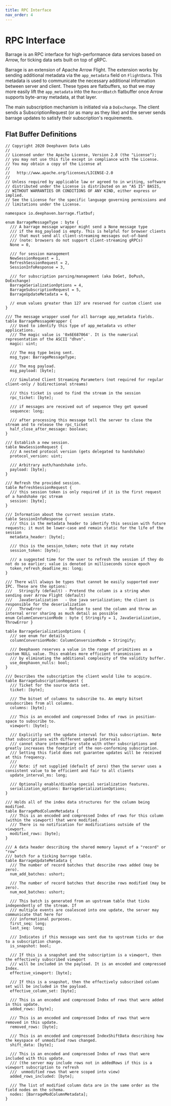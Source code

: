 ```yaml
---
title: RPC Interface
nav_order: 4
---
```


<!---
  Copyright 2020 Deephaven Data Labs

  Licensed under the Apache License, Version 2.0 (the "License");
  you may not use this file except in compliance with the License.
  You may obtain a copy of the License at

    http://www.apache.org/licenses/LICENSE-2.0

  Unless required by applicable law or agreed to in writing, software
  distributed under the License is distributed on an "AS IS" BASIS,
  WITHOUT WARRANTIES OR CONDITIONS OF ANY KIND, either express or implied.
  See the License for the specific language governing permissions and
  limitations under the License.
-->

RPC Interface
=============

Barrage is an RPC interface for high-performance data services based on Arrow,
for ticking data sets built on top of gRPC.

Barrage is an extension of Apache Arrow Flight. The extension works by sending
additional metadata via the `app_metadata` field on `FlightData`. This metadata
is used to communicate the necessary additional information between server
and client. These types are flatbuffers, so that we may more easily lift the
`app_metadata` into the `RecordBatch` flatbuffer once Arrow supports byte-array
metadata, at that layer.

The main subscription mechanism is initiated via a `DoExchange`. The client
sends a SubscriptionRequest (or as many as they like) and the server sends
barrage updates to satisfy their subscription's requirements.


Flat Buffer Definitions
-----------------------

```fbs
// Copyright 2020 Deephaven Data Labs
//
// Licensed under the Apache License, Version 2.0 (the "License");
// you may not use this file except in compliance with the License.
// You may obtain a copy of the License at
//
//   http://www.apache.org/licenses/LICENSE-2.0
//
// Unless required by applicable law or agreed to in writing, software
// distributed under the License is distributed on an "AS IS" BASIS,
// WITHOUT WARRANTIES OR CONDITIONS OF ANY KIND, either express or implied.
// See the License for the specific language governing permissions and
// limitations under the License.

namespace io.deephaven.barrage.flatbuf;

enum BarrageMessageType : byte {
  /// A barrage message wrapper might send a None message type
  /// if the msg_payload is empty. This is helpful for browser clients
  /// that must send all client-streaming messages out-of-band
  /// (note: browsers do not support client-streaming gRPCs)
  None = 0,

  /// for session management
  NewSessionRequest = 1,
  RefreshSessionRequest = 2,
  SessionInfoResponse = 3,

  /// for subscription parsing/management (aka DoGet, DoPush, DoExchange)
  BarrageSerializationOptions = 4,
  BarrageSubscriptionRequest = 5,
  BarrageUpdateMetadata = 6,

  // enum values greater than 127 are reserved for custom client use
}

/// The message wrapper used for all barrage app_metadata fields.
table BarrageMessageWrapper {
  /// Used to identify this type of app_metadata vs other applications.
  /// The magic value is '0x6E687064'. It is the numerical representation of the ASCII "dhvn".
  magic: uint;

  /// The msg type being sent.
  msg_type: BarrageMessageType;

  /// The msg payload.
  msg_payload: [byte];

  /// Simulated Client Streaming Parameters (not required for regular client-only / bidirectional streams)

  /// this ticket is used to find the stream in the session
  rpc_ticket: [byte];

  /// if messages are received out of sequence they get queued
  sequence: long;

  /// after processing this message tell the server to close the stream and to release the rpc_ticket
  half_close_after_message: boolean;
}

/// Establish a new session.
table NewSessionRequest {
  /// A nested protocol version (gets delegated to handshake)
  protocol_version: uint;

  /// Arbitrary auth/handshake info.
  payload: [byte];
}

/// Refresh the provided session.
table RefreshSessionRequest {
  /// this session token is only required if it is the first request of a handshake rpc stream
  session: [byte];
}

/// Information about the current session state.
table SessionInfoResponse {
  /// this is the metadata header to identify this session with future requests; it must be lower-case and remain static for the life of the session
  metadata_header: [byte];

  /// this is the session_token; note that it may rotate
  session_token: [byte];

  /// a suggested time for the user to refresh the session if they do not do so earlier; value is denoted in milliseconds since epoch
  token_refresh_deadline_ms: long;
}

/// There will always be types that cannot be easily supported over IPC. These are the options:
///   Stringify (default) - Pretend the column is a string when sending over Arrow Flight (default)
///   JavaSerialization   - Use java serialization; the client is responsible for the deserialization
///   ThrowError          - Refuse to send the column and throw an internal error sharing as much detail as possible
enum ColumnConversionMode : byte { Stringify = 1, JavaSerialization, ThrowError }

table BarrageSerializationOptions {
  /// see enum for details
  columnConversionMode: ColumnConversionMode = Stringify;

  /// Deephaven reserves a value in the range of primitives as a custom NULL value. This enables more efficient transmission
  /// by eliminating the additional complexity of the validity buffer.
  use_deephaven_nulls: bool;
}

/// Describes the subscription the client would like to acquire.
table BarrageSubscriptionRequest {
  /// Ticket for the source data set.
  ticket: [byte];

  /// The bitset of columns to subscribe to. An empty bitset unsubscribes from all columns.
  columns: [byte];

  /// This is an encoded and compressed Index of rows in position-space to subscribe to.
  viewport: [byte];

  /// Explicitly set the update interval for this subscription. Note that subscriptions with different update intervals
  /// cannot share intermediary state with other subscriptions and greatly increases the footprint of the non-conforming subscription.
  /// Setting this field does not guarantee updates will be received at this frequency.
  ///
  /// Note: if not supplied (default of zero) then the server uses a consistent value to be efficient and fair to all clients
  update_interval_ms: long;

  /// Optionally enable/disable special serialization features.
  serialization_options: BarrageSerializationOptions;
}

/// Holds all of the index data structures for the column being modified.
table BarrageModColumnMetadata {
  /// This is an encoded and compressed Index of rows for this column (within the viewport) that were modified.
  /// There is no notification for modifications outside of the viewport.
  modified_rows: [byte];
}

/// A data header describing the shared memory layout of a "record" or "row"
/// batch for a ticking barrage table.
table BarrageUpdateMetadata {
  /// The number of record batches that describe rows added (may be zero).
  num_add_batches: ushort;

  /// The number of record batches that describe rows modified (may be zero).
  num_mod_batches: ushort;

  /// This batch is generated from an upstream table that ticks independently of the stream. If
  /// multiple events are coalesced into one update, the server may communicate that here for
  /// informational purposes.
  first_seq: long;
  last_seq: long;

  /// Indicates if this message was sent due to upstream ticks or due to a subscription change.
  is_snapshot: bool;

  /// If this is a snapshot and the subscription is a viewport, then the effectively subscribed viewport
  /// will be included in the payload. It is an encoded and compressed Index.
  effective_viewport: [byte];

  /// If this is a snapshot, then the effectively subscribed column set will be included in the payload.
  effective_column_set: [byte];

  /// This is an encoded and compressed Index of rows that were added in this update.
  added_rows: [byte];

  /// This is an encoded and compressed Index of rows that were removed in this update.
  removed_rows: [byte];

  /// This is an encoded and compressed IndexShiftData describing how the keyspace of unmodified rows changed.
  shift_data: [byte];

  /// This is an encoded and compressed Index of rows that were included with this update.
  /// (the server may include rows not in addedRows if this is a viewport subscription to refresh
  ///  unmodified rows that were scoped into view)
  added_rows_included: [byte];

  /// The list of modified column data are in the same order as the field nodes on the schema.
  nodes: [BarrageModColumnMetadata];
}
```
